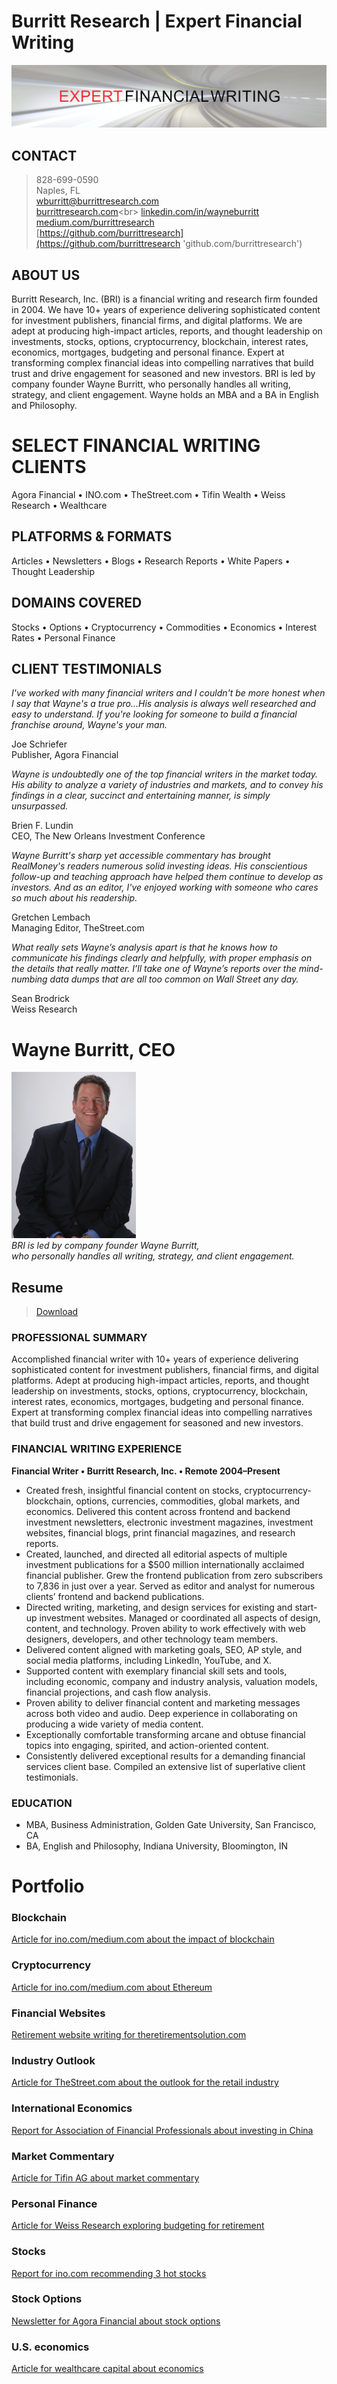 # Burritt Research | Expert Financial Writing

<img src="github-cover-bri.png">

## CONTACT

> 828-699-0590<br>
> Naples, FL<br>
>[wburritt@burrittresearch.com](mailto:wburritt@burrittresearch.com?subject=Info 'Email wburritt@burrittresearch.com')<br>
>[burrittresearch.com](https://burrittresearch.com'burrittresearch.com')<br>
>[linkedin.com/in/wayneburritt](https://www.linkedin.com/in/wayneburritt 'linkedin.com/in/wayneburritt')<br>
>[medium.com/burrittresearch](https://medium.com/burrittresearch 'medium.com/burrittresearch')<br>
>[https://github.com/burrittresearch](https://github.com/burrittresearch 'github.com/burrittresearch')<br>

## ABOUT US

Burritt Research, Inc. (BRI) is a financial writing and research firm founded in 2004. We have 10+ years of experience delivering sophisticated content for investment publishers, financial firms, and digital platforms. We are adept at producing high-impact articles, reports, and thought leadership on investments, stocks, options, cryptocurrency, blockchain, interest rates, economics, mortgages, budgeting and personal finance. Expert at transforming complex financial ideas into compelling narratives that build trust and drive engagement for seasoned and new investors. BRI is led by company founder Wayne Burritt, who personally handles all writing, strategy, and client engagement. Wayne holds an MBA and a BA in English and Philosophy.


# SELECT FINANCIAL WRITING CLIENTS

Agora Financial • INO.com • TheStreet.com • Tifin Wealth • Weiss Research • Wealthcare

## PLATFORMS & FORMATS

Articles • Newsletters • Blogs • Research Reports • White Papers • Thought Leadership 

## DOMAINS COVERED

Stocks • Options • Cryptocurrency • Commodities • Economics • Interest Rates • Personal Finance

## CLIENT TESTIMONIALS

*I've worked with many financial writers and I couldn't be more honest when I say that Wayne's a true pro...His analysis is always well researched and easy to understand. If you're looking for someone to build a financial franchise around, Wayne's your man.*

Joe Schriefer<br>
Publisher, Agora Financial

*Wayne is undoubtedly one of the top financial writers in the market today. His ability to analyze a variety of industries and markets, and to convey his findings in a clear, succinct and entertaining manner, is simply unsurpassed.*

Brien F. Lundin<br>
CEO, The New Orleans Investment Conference

*Wayne Burritt's sharp yet accessible commentary has brought RealMoney's readers numerous solid investing ideas. His conscientious follow-up and teaching approach have helped them continue to develop as investors. And as an editor, I've enjoyed working with someone who cares so much about his readership.*

Gretchen Lembach<br>
Managing Editor, TheStreet.com

*What really sets Wayne’s analysis apart is that he knows how to communicate his findings clearly and helpfully, with proper emphasis on the details that really matter.  I’ll take one of Wayne’s reports over the mind-numbing data dumps that are all too common on Wall Street any day.*

Sean Brodrick<br>
Weiss Research

# Wayne Burritt, CEO

<img src="wayne-burritt-pic.jpg"><br>
*BRI is led by company founder Wayne Burritt,* <br>
*who personally handles all writing, strategy, and client engagement.*

## Resume

> [Download](https://burrittresearch.com/wayne-burritt-resume.pdf 'Download Resume')

### PROFESSIONAL SUMMARY

Accomplished financial writer with 10+ years of experience delivering sophisticated content for investment publishers, financial firms, and digital platforms. Adept at producing high-impact articles, reports, and thought leadership on investments, stocks, options, cryptocurrency, blockchain, interest rates, economics, mortgages, budgeting and personal finance. Expert at transforming complex financial ideas into compelling narratives that build trust and drive engagement for seasoned and new investors.

### FINANCIAL WRITING EXPERIENCE

**Financial Writer • Burritt Research, Inc. • Remote 2004–Present**

-	Created fresh, insightful financial content on stocks, cryptocurrency-blockchain, options, currencies, commodities, global markets, and economics. Delivered this content across frontend and backend investment newsletters, electronic investment magazines, investment websites, financial blogs, print financial magazines, and research reports.
-	Created, launched, and directed all editorial aspects of multiple investment publications for a $500 million internationally acclaimed financial publisher. Grew the frontend publication from zero subscribers to 7,836 in just over a year. Served as editor and analyst for numerous clients’ frontend and backend publications.
-	Directed writing, marketing, and design services for existing and start-up investment websites. Managed or coordinated all aspects of design, content, and technology. Proven ability to work effectively with web designers, developers, and other technology team members.
-	Delivered content aligned with marketing goals, SEO, AP style, and social media platforms, including LinkedIn, YouTube, and X.
-	Supported content with exemplary financial skill sets and tools, including economic, company and industry analysis, valuation models, financial projections, and cash flow analysis.
-	Proven ability to deliver financial content and marketing messages across both video and audio. Deep experience in collaborating on producing a wide variety of media content.
-	Exceptionally comfortable transforming arcane and obtuse financial topics into engaging, spirited, and action-oriented content.
-	Consistently delivered exceptional results for a demanding financial services client base. Compiled an extensive list of superlative client testimonials.

### EDUCATION

-	MBA, Business Administration, Golden Gate University, San Francisco, CA
-	BA, English and Philosophy, Indiana University, Bloomington, IN

# Portfolio

### Blockchain

[Article for ino.com/medium.com about the impact of blockchain](https://burrittresearch.com/wayne-burritt-article-blockchain-will-reshape-medium.pdf 'Article for medium.com about the impact of blockchain')<br>

### Cryptocurrency

[Article for ino.com/medium.com about Ethereum](https://burrittresearch.com/wayne-burritt-article-buy-ethereum-today-medium.pdf 'Article for medium.com about Ethereum')<br>

### Financial Websites

[Retirement website writing for theretirementsolution.com](https://burrittresearch.com/wayne-burritt-financial-website.pdf 'Article for Weiss Research exploring budgeting for retirement')<br>

### Industry Outlook

[Article for TheStreet.com about the outlook for the retail industry](https://burrittresearch.com/wayne-burritt-the-street.pdf 'Article for TheStreet.com about the outlook for the retail industry')<br>

### International Economics

[Report for Association of Financial Professionals about investing in China](https://burrittresearch.com/wayne-burritt-china-investing.pdf 'Report for Association of Financial Professionals about investing in China')<br>

### Market Commentary

[Article for Tifin AG about market commentary](https://burrittresearch.com/wayne-burritt-tifin-market-commentary.pdf 'Article for Tifin AG about market commentary')<br>

### Personal Finance

[Article for Weiss Research exploring budgeting for retirement](https://burrittresearch.com/wayne-burritt-article-money-and-markets.pdf 'Article for Weiss Research exploring budgeting for retirement')<br>

### Stocks

[Report for ino.com recommending 3 hot stocks](https://burrittresearch.com/wayne-burritt-report-3-hot-stocks-ino.pdf 'Report for ino.com recommending 3 hot stocks')<br>

### Stock Options

[Newsletter for Agora Financial about stock options](https://burrittresearch.com/wayne-burritt-newsletter-agora-emo2.pdf 'Newsletter for Agora Financial about stock options')<br>

### U.S. economics

[Article for wealthcare capital about economics](https://burrittresearch.com/wayne-burritt-wealthcare-economic-commentary.pdf 'Article for wealthcare capital about economics')<br>
